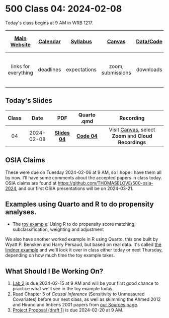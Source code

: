 # 500 Class 04: 2024-02-08

Today's class begins at 9 AM in WRB 1217.

[Main Website](https://thomaselove.github.io/500-2024/) | [Calendar](https://thomaselove.github.io/500-2024/calendar.html) | [Syllabus](https://thomaselove.github.io/500-syllabus-2024) | [Canvas](https://canvas.case.edu) | [Data/Code](https://github.com/THOMASELOVE/500-data) |  [Sources](https://github.com/THOMASELOVE/500-sources) | For help, email
:-----------: | :--------------: | :----------: | :---------: | :-------------: | :------: | :-----------: 
links for everything | deadlines | expectations | zoom, submissions | downloads | to read | `500-help` at `case` dot `edu`

## Today's Slides

Class | Date | PDF | Quarto .qmd | Recording
:---: | :--------: | :------: | :------: | :-------------:
04 | 2024-02-08 | **[Slides 04](https://github.com/THOMASELOVE/500-slides-2024/blob/main/500_slides04.pdf)** | **[Code 04](https://github.com/THOMASELOVE/500-slides-2024/blob/main/500_slides04.qmd)** | Visit [Canvas](https://canvas.case.edu/), select **Zoom** and **Cloud Recordings**

## OSIA Claims

These were due on Tuesday 2024-02-06 at 9 AM, so I hope I have them all by now. I'll have some comments about the accepted papers in class today. OSIA claims are found at <https://github.com/THOMASELOVE/500-osia-2024>, and our first OSIA presentations will be on 2024-03-21.

## Examples using Quarto and R to do propensity analyses.

- The [toy example](https://github.com/THOMASELOVE/500-data/tree/master/toy): Using R to do propensity score matching, subclassification, weighting and adjustment

We also have another worked example in R using Quarto, this one built by Wyatt P. Bensken and Harry Persaud, but based on real data. It's called [the lindner example](https://github.com/THOMASELOVE/500-data/tree/master/lindner) and we'll look it over in class either today or next Thursday, depending on how much time the toy example takes.

## What Should I Be Working On?

1. [Lab 2](https://thomaselove.github.io/500-2024/lab2.html) is due 2024-02-15 at 9 AM and will be your first good chance to practice what we'll see in the toy example today.
2. Read Chapter 5 of *Causal Inference* (Sensitivity to Unmeasured Covariates) before our next class, as well as skimming the Ahmed 2012 and Hirano and Imbens 2001 papers from [our Sources page](https://github.com/THOMASELOVE/500-sources).
3. [Project Proposal (draft 1)](https://thomaselove.github.io/500-2024/proj500.html) is due 2024-02-20 at 9 AM.
